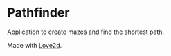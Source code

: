 # Pathfinder

Application to create mazes and find the shortest path.

Made with [Love2d](https://love2d.org).